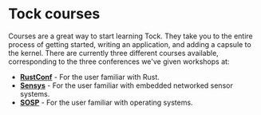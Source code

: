 Tock courses
==================

Courses are a great way to start learning Tock. They take you to the entire
process of getting started, writing an application, and adding a capsule to the
kernel. There are currently three different courses available, corresponding to
the three conferences we've given workshops at:

- **[RustConf](rustconf)** - For the user familiar with Rust.
- **[Sensys](2018-11-SenSys)** - For the user familiar with embedded networked sensor systems.
- **[SOSP](sosp)** - For the user familiar with operating systems.

